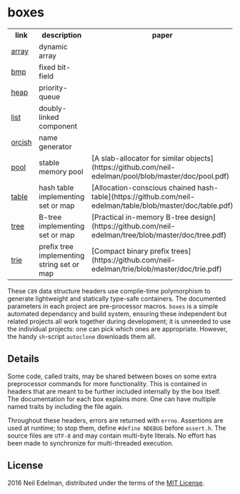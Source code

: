 # boxes #

<table><tr>
	<th>link</th>
	<th>description</th>
	<th>paper</th>
</tr><tr>
	<td><a href="https://github.com/neil-edelman/array">array</a></td>
	<td>dynamic array</td>
	<td></td>
</tr><tr>
	<td><a href = "https://github.com/neil-edelman/bmp">bmp</a></td>
	<td>fixed bit-field</td>
	<td></td>
</tr><tr>
	<td><a href = "https://github.com/neil-edelman/heap">heap</a></td>
	<td>priority-queue</td>
	<td></td>
</tr><tr>
	<td><a href = "https://github.com/neil-edelman/list">list</a></td>
	<td>doubly-linked component</td>
	<td></td>
</tr><tr>
	<td><a href = "https://github.com/neil-edelman/orcish">orcish</a></td>
	<td>name generator</td>
	<td></td>
</tr><tr>
	<td><a href = "https://github.com/neil-edelman/pool">pool</a></td>
	<td>stable memory pool</td>
	<td>[A slab-allocator for similar objects](https://github.com/neil-edelman/pool/blob/master/doc/pool.pdf)</td>
</tr><tr>
	<td><a href = "https://github.com/neil-edelman/table">table</a></td>
	<td>hash table implementing set or map</td>
	<td>[Allocation-conscious chained hash-table](https://github.com/neil-edelman/table/blob/master/doc/table.pdf)</td>
</tr><tr>
	<td><a href = "https://github.com/neil-edelman/tree">tree</a></td>
	<td>B-tree implementing set or map</td>
	<td>[Practical in-memory B-tree design](https://github.com/neil-edelman/tree/blob/master/doc/tree.pdf)</td>
</tr><tr>
	<td><a href = "https://github.com/neil-edelman/trie">trie</a></td>
	<td>prefix tree implementing string set or map</td>
	<td>[Compact binary prefix trees](https://github.com/neil-edelman/trie/blob/master/doc/trie.pdf)</td>
</tr></table>

These `C89` data structure headers use compile-time polymorphism
to generate lightweight and statically type-safe containers.  The
documented parameters in each project are pre-processor macros.
`boxes` is a simple automated dependancy and build system, ensuring
these independent but related projects all work together during
development; it is unneeded to use the individual projects: one can
pick which ones are appropriate. However, the handy `sh`-script
`autoclone` downloads them all.

## Details ##

Some code, called traits, may be shared between boxes on some extra
preprocessor commands for more functionality. This is contained in
headers that are meant to be further included internally by the box
itself. The documentation for each box explains more. One can have
multiple named traits by including the file again.

Throughout these headers, errors are returned with `errno`. Assertions
are used at runtime; to stop them, define `#define NDEBUG` before
`assert.h`. The source files are `UTF-8` and may contain multi-byte
literals. No effort has been made to synchronize for multi-threaded
execution.

## License ##

2016 Neil Edelman, distributed under the terms of the [MIT
License](https://opensource.org/licenses/MIT).
